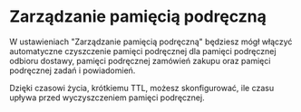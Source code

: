 # Zarządzanie pamięcią podręczną

W ustawieniach "Zarządzanie pamięcią podręczną" będziesz mógł włączyć automatyczne czyszczenie pamięci podręcznej dla pamięci podręcznej odbioru dostawy, pamięci podręcznej zamówień zakupu oraz pamięci podręcznej zadań i powiadomień.

Dzięki czasowi życia, krótkiemu TTL, możesz skonfigurować, ile czasu upływa przed wyczyszczeniem pamięci podręcznej.

